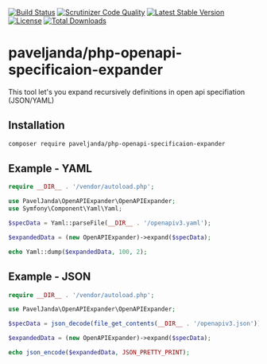 [![Build Status](https://travis-ci.org/paveljanda/php-openapi-specificaion-expander.svg?branch=master)](https://travis-ci.org/paveljanda/php-openapi-specificaion-expander)
[![Scrutinizer Code Quality](https://scrutinizer-ci.com/g/paveljanda/php-openapi-specificaion-expander/badges/quality-score.png?b=master)](https://scrutinizer-ci.com/g/paveljanda/php-openapi-specificaion-expander/?branch=master)
[![Latest Stable Version](https://poser.pugx.org/paveljanda/php-openapi-specificaion-expander/v/stable)](https://packagist.org/packages/paveljanda/php-openapi-specificaion-expander)
[![License](https://poser.pugx.org/paveljanda/php-openapi-specificaion-expander/license)](https://packagist.org/packages/paveljanda/php-openapi-specificaion-expander)
[![Total Downloads](https://poser.pugx.org/paveljanda/php-openapi-specificaion-expander/downloads)](https://packagist.org/packages/paveljanda/php-openapi-specificaion-expander)

paveljanda/php-openapi-specificaion-expander
============================================

This tool let's you expand recursively definitions in open api specifiation (JSON/YAML)

## Installation

```bash
composer require paveljanda/php-openapi-specificaion-expander
```

## Example - YAML

```php
require __DIR__ . '/vendor/autoload.php';

use PavelJanda\OpenAPIExpander\OpenAPIExpander;
use Symfony\Component\Yaml\Yaml;

$specData = Yaml::parseFile(__DIR__ . '/openapiv3.yaml');

$expandedData = (new OpenAPIExpander)->expand($specData);

echo Yaml::dump($expandedData, 100, 2);
```

## Example - JSON

```php
require __DIR__ . '/vendor/autoload.php';

use PavelJanda\OpenAPIExpander\OpenAPIExpander;

$specData = json_decode(file_get_contents(__DIR__ . '/openapiv3.json'));

$expandedData = (new OpenAPIExpander)->expand($specData);

echo json_encode($expandedData, JSON_PRETTY_PRINT);
```
